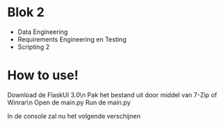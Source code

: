 # **Blok 2**

- Data Engineering
- Requirements Engineering en Testing
- Scripting 2

# **How to use!**

Download de FlaskUI 3.0\n
Pak het bestand uit door middel van 7-Zip of Winrar\n
Open de main.py
Run de main.py

In de console zal nu het volgende verschijnen
